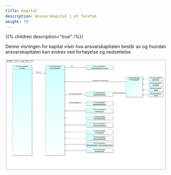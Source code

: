 ```yaml
---
title: Kapital
description: Ansvarskapital i et foretak
weight: 70
---
```


{{% children description="true" /%}}

Denne visningen for kapital viser hva ansvarskapitalen består av og hvordan ansvarskapitalen kan endres ved forhøyelse og nedsettelse.

![KapitalFR](https://github.com/brreg/informasjonsmodeller/blob/main/foretaksregisteret/forretningsobjektmodeller/Kapital.jpg?raw=true)

